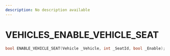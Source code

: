 ```yaml
---
description: No description available 
---
```


# VEHICLES\_ENABLE_VEHICLE_SEAT

```cpp
bool ENABLE_VEHICLE_SEAT(Vehicle _Vehicle, int _SeatId, bool _Enable);
```